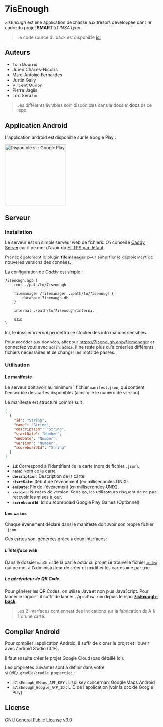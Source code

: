 # 7isEnough

_7isEnough_ est une application de chasse aux trésors développée
dans le cadre du projet **SMART** à l'_INSA Lyon_.


> Le code source du back est disponible [ici](https://github.com/Heptabarnak/7IsEnough-back/)

## Auteurs

- Tom Bourret
- Julien Charles-Nicolas
- Marc-Antoine Fernandes
- Justin Gally
- Vincent Guillon
- Pierre Jaglin
- Loïc Sérazin


> Les différents livrables sont disponibles dans le dossier [docs](./docs)
de ce repo.

## Application Android

L'application android est disponible sur le Google Play :

<a href='https://play.google.com/store/apps/details?id=com.heptabargames.a7isenough'>
    <img alt='Disponible sur Google Play' width="200"
        src='https://play.google.com/intl/en_us/badges/images/generic/fr_badge_web_generic.png'/>
</a>

## Serveur

### Installation

Le serveur est un simple serveur web de fichiers.
On conseille [Caddy Server](https://caddyserver.com) car il permet
d'avoir du [HTTPS par défaut](https://doesmysiteneedhttps.com/).

Prenez également le plugin **filemanager** pour simplifier le déploiement
de nouvelles versions des données.

La configuration de _Caddy_ est simple :

```
7isenough.app {
	root ./path/to/7isenough

	filemanager /filemanager ./path/to/7isenough {
		database 7isenough.db
	}

	internal ./path/to/7isenough/internal

	gzip
}
```

Ici, le dossier _internal_ permettra de stocker des informations sensibles.

Pour accéder aux données, allez sur https://7isenough.app/filemanager
et connectez vous avec `admin:admin`. Il ne reste plus qu'à créer les différents fichiers
nécessaires et de changer les mots de passes.

### Utilisation

#### Le manifeste

Le serveur doit avoir au minimum 1 fichier
`manifest.json`, qui contient l'ensemble des cartes disponibles (ainsi que le numéro de version).


Le manifeste est structuré comme suit :

```json
[
  {
    "id": "String",
    "name": "String",
    "description": "String",
    "startDate": "Number",
    "endDate": "Number",
    "version": "Number",
    "scoreboardId": "String"
  }
]
```

- **`id`**: Correspond à l'identifiant de la carte (nom du fichier `.json`).
- **`name`**: Nom de la carte.
- **`description`**: Description de la carte.
- **`startDate`**: Début de l'événement (en millisecondes UNIX).
- **`endDate`**: Fin de l'événement (en millisecondes UNIX).
- **`version`**: Numéro de version. Sans ça, les utilisateurs risquent de ne pas recevoir les mises à jour.
- **`scoreboardId`**: Id du scoreboard Google Play Games (Optionnel).


#### Les cartes

Chaque événement déclaré dans le manifeste doit avoir son propre fichier `.json`.

Ces cartes sont générées grâce à deux interfaces:

##### L'interface web

Dans le dossier `mapGrid` de la partie _back_ du projet se trouve le fichier
[`index`](https://github.com/Heptabarnak/7IsEnough-back/blob/master/mapGrid/index.html)
qui permet à l'administrateur de créer et modifier les cartes une par une.

##### Le générateur de QR Code

Pour générer les QR Codes, on utilise Java et non plus JavaScript.
Pour lancer le logiciel, il suffit de lancer `./gradlew run` depuis
le repo **[7isEnough-back](https://github.com/Heptabarnak/7IsEnough-back/)**.

> Les 2 interfaces contiennent des indications sur la fabrication de A à Z d'une carte.


## Compiler Android

Pour compiler l'application Android, il suffit de cloner le projet
et l'ouvrir avec Android Studio (3.1+).

Il faut ensuite créer le projet Google Cloud (pas détaillé ici).

Les propriétés suivantes sont à définir dans votre `$HOME/.gradle/gradle.properties` :

- `a7isEnough_GMaps_API_KEY` : L'api key concernant Google Maps Android
- `a7isEnough_Google_APP_ID` : L'ID de l'application (voir la doc de Google Play)


## License

[GNU General Public License v3.0](./LICENSE)
